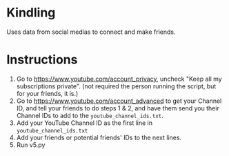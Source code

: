 # Kindling
Uses data from social medias to connect and make friends.

# Instructions
1. Go to https://www.youtube.com/account_privacy, uncheck "Keep all my subscriptions private". (not required the person running the script, but for your friends, it is.)
2. Go to https://www.youtube.com/account_advanced to get your Channel ID, and tell your friends to do steps 1 & 2, and have them send you their Channel IDs to add to the `youtube_channel_ids.txt`.
3. Add your YouTube Channel ID as the first line in `youtube_channel_ids.txt`
4. Add your friends or potential friends' IDs to the next lines.
5. Run v5.py
